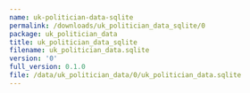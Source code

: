 ```yaml
---
name: uk-politician-data-sqlite
permalink: /downloads/uk_politician_data_sqlite/0
package: uk_politician_data
title: uk_politician_data_sqlite
filename: uk_politician_data.sqlite
version: '0'
full_version: 0.1.0
file: /data/uk_politician_data/0/uk_politician_data.sqlite
---
```

